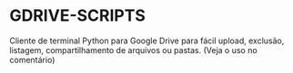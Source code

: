 # GDRIVE-SCRIPTS
Cliente de terminal Python para Google Drive para fácil upload, exclusão, listagem, compartilhamento de arquivos ou pastas. (Veja o uso no comentário)

